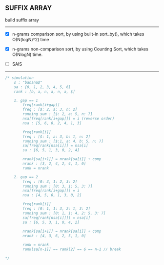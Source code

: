 ## SUFFIX ARRAY

build suffix array

---
- [x] n-grams comparison sort, by using built-in sort_by(), which takes O(N(logN)^2) time

- [x] n-grams non-comparison sort, by using Counting Sort, which takes
  O(NlogN) time.

- [ ] SAIS

---

```rust
/* simulation
    s : "banana$"
    sa : [0, 1, 2, 3, 4, 5, 6]
    rank : [b, a, n, a, n, a, $]

    1. gap == 1
        freq[rank[i+gap]]
        freq : [$: 2, a: 3, n: 2]
        running sum : [$: 2, a: 5, n: 7]
        nsa[freq[rank[i+gap]]] = i (reverse order)
        nsa : [5, 6, 0, 2, 4, 1, 3]

        freq[rank[i]]
        freq : [$: 1, a: 3, b: 1, n: 2]
        running sum : [$:1, a: 4, b: 5, n: 7]
        sa[freq[rank[nsa[i]]] = nsa[i]
        sa : [6, 5, 1, 3, 0, 2, 4]

        nrank[sa[i+1]] = nrank[sa[i]] + comp
        nrank : [3, 2, 4, 2, 4, 1, 0]
        rank = nrank

    2. gap == 2
        freq : [0: 3, 1: 2, 3: 2]
        running sum : [0: 3, 1: 5, 3: 7]
        nsa[freq[rank[i+gap]]] = i
        nsa : [4, 5, 6, 1, 3, 0, 2]

        freq[rank[i]]
        freq : [0: 1, 1: 3, 2: 1, 3: 2]
        running sum : [0: 1, 1: 4, 2: 5, 3: 7]
        sa[freq[rank[nsa[i]]]] = nsa[i]
        sa : [6, 5, 3, 1, 0, 4, 2]
        
        nrank[sa[i+1]] = nrank[sa[i]] + comp
        nrank : [4, 3, 6, 2, 5, 1, 0]

        rank = nrank
        rank[sa[n-1]] == rank[2] == 6 == n-1 // break

*/
```
